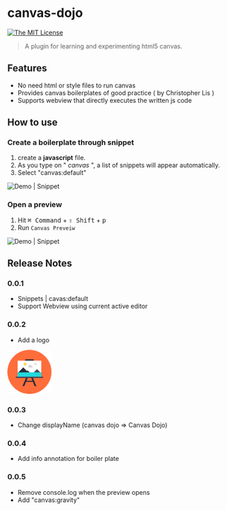 # canvas-dojo 
[![The MIT License](https://img.shields.io/badge/license-MIT-orange.svg?style=flat-square)](http://opensource.org/licenses/MIT)

> A plugin for learning and experimenting html5 canvas.
## Features

* No need html or style files to run canvas
* Provides canvas boilerplates of good practice ( by Christopher Lis )
* Supports webview that directly executes the written js code

## How to use
### Create a boilerplate through snippet
1. create a **javascript** file.
2. As you type on " *canvas* ", a list of snippets will appear automatically.
3. Select "canvas:default"
 
![Demo | Snippet](./demo/demo-snippet-01.gif)

### Open a preview 
1. Hit <kbd>⌘ Command</kbd> + <kbd>⇧ Shift</kbd> + <kbd>p</kbd>
2. Run `Canvas Preveiw`

![Demo | Snippet](./demo/demo-preview-01.gif)

## Release Notes

### 0.0.1

- Snippets | cavas:default
- Support Webview using current active editor

### 0.0.2

- Add a logo

<img src="./canvas-dojo-logo.png" height="100px" width="100px">

### 0.0.3

- Change displayName (canvas dojo => Canvas Dojo)

### 0.0.4

- Add info annotation for boiler plate

### 0.0.5

- Remove console.log when the preview opens
- Add "canvas:gravity"